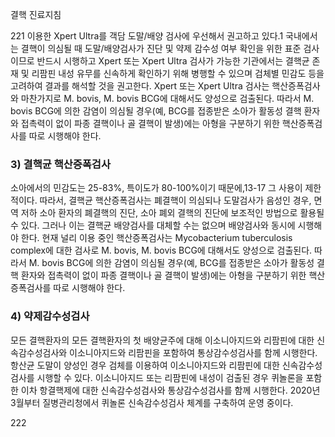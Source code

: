 결핵 진료지침

<PAGE>221
이용한 Xpert Ultra를 객담 도말/배양 검사에 우선해서 권고하고 있다.1 국내에서는 결핵이 의심될 때 도말/배양검사가 진단 및 약제 감수성 여부 확인을 위한 표준 검사이므로 반드시 시행하고 Xpert 또는 Xpert Ultra 검사가 가능한 기관에서는 결핵균 존재 및 리팜핀 내성 유무를 신속하게 확인하기 위해 병행할 수 있으며 검체별 민감도 등을 고려하여 결과를 해석할 것을 권고한다. Xpert 또는 Xpert Ultra 검사는 핵산증폭검사와 마찬가지로 M. bovis, M. bovis BCG에 대해서도 양성으로 검출된다. 따라서 M. bovis BCG에 의한 감염이 의심될 경우(예, BCG를 접종받은 소아가 활동성 결핵 환자와 접촉력이 없이 파종 결핵이나 골 결핵이 발생)에는 아형을 구분하기 위한 핵산증폭검사를 따로 시행해야 한다.

### 3) 결핵균 핵산증폭검사
소아에서의 민감도는 25-83%, 특이도가 80-100%이기 때문에,13-17 그 사용이 제한적이다. 따라서, 결핵균 핵산증폭검사는 폐결핵이 의심되나 도말검사가 음성인 경우, 면역 저하 소아 환자의 폐결핵의 진단, 소아 폐외 결핵의 진단에 보조적인 방법으로 활용될 수 있다. 그러나 이는 결핵균 배양검사를 대체할 수는 없으며 배양검사와 동시에 시행해야 한다.
현재 널리 이용 중인 핵산증폭검사는 Mycobacterium tuberculosis complex에 대한 검사로 M. bovis, M. bovis BCG에 대해서도 양성으로 검출된다. 따라서 M. bovis BCG에 의한 감염이 의심될 경우(예, BCG를 접종받은 소아가 활동성 결핵 환자와 접촉력이 없이 파종 결핵이나 골 결핵이 발생)에는 아형을 구분하기 위한 핵산증폭검사를 따로 시행해야 한다.

### 4) 약제감수성검사
모든 결핵환자의 모든 결핵환자의 첫 배양균주에 대해 이소니아지드와 리팜핀에 대한 신속감수성검사와 이소니아지드와 리팜핀을 포함하여 통상감수성검사를 함께 시행한다. 항산균 도말이 양성인 경우 검체를 이용하여 이소니아지드와 리팜핀에 대한 신속감수성검사를 시행할 수 있다. 이소니아지드 또는 리팜핀에 내성이 검출된 경우 퀴놀론을 포함한 이차 항결핵제에 대한 신속감수성검사와 통상감수성검사를 함께 시행한다. 2020년 3월부터 질병관리청에서 퀴놀론 신속감수성검사 체계를 구축하여 운영 중이다.

<PAGE>222